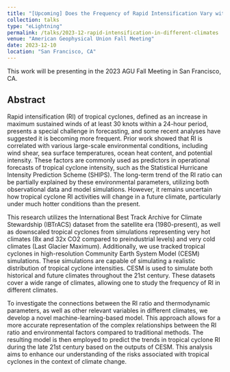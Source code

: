 ```yaml
---
title: "[Upcoming] Does the Frequency of Rapid Intensification Vary with Climate?"
collection: talks
type: "eLightning"
permalink: /talks/2023-12-rapid-intensification-in-different-climates
venue: "American Geophysical Union Fall Meeting"
date: 2023-12-10
location: "San Francisco, CA"
---
```


This work will be presenting in the 2023 AGU Fall Meeting in San Francisco, CA.

## Abstract

Rapid intensification (RI) of tropical cyclones, defined as an increase in maximum sustained winds of at least 30 knots within a 24-hour period, presents a special challenge in forecasting, and some recent analyses have suggested it is becoming more frequent. Prior work showed that RI is correlated with various large-scale environmental conditions, including wind shear, sea surface temperatures, ocean heat content, and potential intensity. These factors are commonly used as predictors in operational forecasts of tropical cyclone intensity, such as the Statistical Hurricane Intensity Prediction Scheme (SHIPS). The long-term trend of the RI ratio can be partially explained by these environmental parameters, utilizing both observational data and model simulations. However, it remains uncertain how tropical cyclone RI activities will change in a future climate, particularly under much hotter conditions than the present.

This research utilizes the International Best Track Archive for Climate Stewardship (IBTrACS) dataset from the satellite era (1980-present), as well as downscaled tropical cyclones from simulations representing very hot climates (8x and 32x CO2 compared to preindustrial levels) and very cold climates (Last Glacier Maximum). Additionally, we use tracked tropical cyclones in high-resolution Community Earth System Model (CESM) simulations. These simulations are capable of simulating a realistic distribution of tropical cyclone intensities. CESM is used to simulate both historical and future climates throughout the 21st century. These datasets cover a wide range of climates, allowing one to study the frequency of RI in different climates.

To investigate the connections between the RI ratio and thermodynamic parameters, as well as other relevant variables in different climates, we develop a novel machine-learning-based model. This approach allows for a more accurate representation of the complex relationships between the RI ratio and environmental factors compared to traditional methods. The resulting model is then employed to predict the trends in tropical cyclone RI during the late 21st century based on the outputs of CESM. This analysis aims to enhance our understanding of the risks associated with tropical cyclones in the context of climate change.
